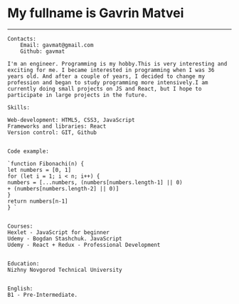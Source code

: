    # My fullname is Gavrin Matvei
   
 *****
    Contacts:
        Email: gavmat@gmail.com
        Github: gavmat
      
    I'm an engineer. Programming is my hobby.This is very interesting and exciting for me. I became interested in programming when I was 36 years old. And after a couple of years, I decided to change my profession and began to study programming more intensively.I am currently doing small projects on JS and React, but I hope to participate in large projects in the future. 

    Skills:

    Web-development: HTML5, CSS3, JavaScript
    Frameworks and libraries: React
    Version control: GIT, Github
     

    Code example:

    `function Fibonachi(n) {
    let numbers = [0, 1]
    for (let i = 1; i < n; i++) {
    numbers = [...numbers, (numbers[numbers.length-1] || 0)
    + (numbers[numbers.length-2] || 0)]
    }
    return numbers[n-1]
    } `


    Courses:
    Hexlet - JavaScript for beginner
    Udemy - Bogdan Stashchuk. JavaScript
    Udemy - React + Redux - Professional Development


    Education:
    Nizhny Novgorod Technical University

 
    English:
    B1 - Pre-Intermediate.

